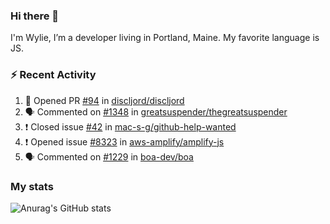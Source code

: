 ### Hi there 👋

I'm Wylie, I’m a developer living in Portland, Maine. My favorite language is JS.


### :zap: Recent Activity

<!--START_SECTION:activity-->
1. 💪 Opened PR [#94](https://github.com/discljord/discljord/pull/94) in [discljord/discljord](https://github.com/discljord/discljord)
2. 🗣 Commented on [#1348](https://github.com/greatsuspender/thegreatsuspender/issues/1348) in [greatsuspender/thegreatsuspender](https://github.com/greatsuspender/thegreatsuspender)
3. ❗️ Closed issue [#42](https://github.com/mac-s-g/github-help-wanted/issues/42) in [mac-s-g/github-help-wanted](https://github.com/mac-s-g/github-help-wanted)
4. ❗️ Opened issue [#8323](https://github.com/aws-amplify/amplify-js/issues/8323) in [aws-amplify/amplify-js](https://github.com/aws-amplify/amplify-js)
5. 🗣 Commented on [#1229](https://github.com/boa-dev/boa/issues/1229) in [boa-dev/boa](https://github.com/boa-dev/boa)
<!--END_SECTION:activity-->

### My stats

![Anurag's GitHub stats](https://github-readme-stats.vercel.app/api?username=wylie39&count_private=true&show_icons=true&theme=vue-dark)



